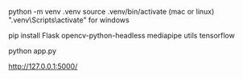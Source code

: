 python -m venv .venv
source .venv/bin/activate (mac or linux)     ".venv\Scripts\activate" for windows

pip install Flask opencv-python-headless mediapipe utils tensorflow

python app.py

http://127.0.0.1:5000/